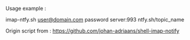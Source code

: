 

Usage example :

imap-ntfy.sh user@domain.com password server:993 ntfy.sh/topic_name


Origin script from : https://github.com/johan-adriaans/shell-imap-notify

